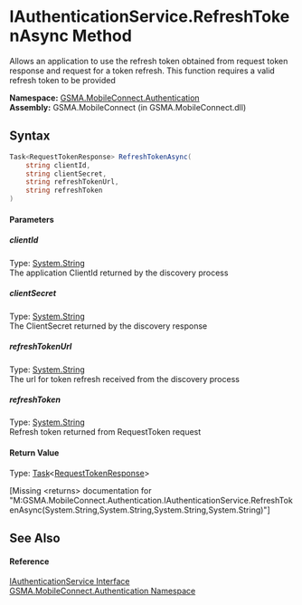 IAuthenticationService.RefreshTokenAsync Method
===============================================
Allows an application to use the refresh token obtained from request token response and request for a token refresh. This function requires a valid refresh token to be provided

**Namespace:** [GSMA.MobileConnect.Authentication][1]  
**Assembly:** GSMA.MobileConnect (in GSMA.MobileConnect.dll)

Syntax
------

```csharp
Task<RequestTokenResponse> RefreshTokenAsync(
	string clientId,
	string clientSecret,
	string refreshTokenUrl,
	string refreshToken
)
```

#### Parameters

##### *clientId*
Type: [System.String][2]  
The application ClientId returned by the discovery process

##### *clientSecret*
Type: [System.String][2]  
The ClientSecret returned by the discovery response

##### *refreshTokenUrl*
Type: [System.String][2]  
The url for token refresh received from the discovery process

##### *refreshToken*
Type: [System.String][2]  
Refresh token returned from RequestToken request

#### Return Value
Type: [Task][3]&lt;[RequestTokenResponse][4]>  

[Missing &lt;returns> documentation for "M:GSMA.MobileConnect.Authentication.IAuthenticationService.RefreshTokenAsync(System.String,System.String,System.String,System.String)"]


See Also
--------

#### Reference
[IAuthenticationService Interface][5]  
[GSMA.MobileConnect.Authentication Namespace][1]  

[1]: ../README.md
[2]: http://msdn.microsoft.com/en-us/library/s1wwdcbf
[3]: http://msdn.microsoft.com/en-us/library/dd321424
[4]: ../RequestTokenResponse/README.md
[5]: README.md
[6]: ../../_icons/Help.png